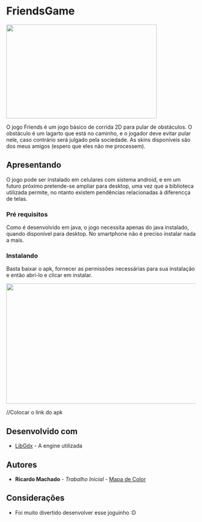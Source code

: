 # FriendsGame


<img src="https://seeklogo.com/images/F/friends-logo-9047BF936E-seeklogo.com.png" width="400" height="250">

O jogo Friends é um jogo básico de corrida 2D para pular de obstáculos. O obstáculo é um lagarto que está no caminho, e o jogador deve evitar pular nele, caso contrário será julgado pela sociedade. As skins disponíveis são dos meus amigos (espero que eles não me processem).

## Apresentando

O jogo pode ser instalado em celulares com sistema android, e em um futuro próximo pretende-se ampliar para desktop, uma vez que a biblioteca utilizada permite, no ntanto existem pendências relacionadas à diferencça de telas.
### Pré requisitos

Como é desenvolvido em java, o jogo necessita apenas do java instalado, quando disponível para desktop. No smartphone não é preciso instalar nada a mais.


### Instalando

Basta baixar o apk, fornecer as permissões necessárias para sua instalação e então abri-lo e clicar em instalar.

<img src="https://ibb.co/ZH62Zrm" width="600" height="320">

//Colocar o link do apk

## Desenvolvido com

* [LibGdx](https://libgdx.badlogicgames.com/) - A engine utilizada

## Autores

* **Ricardo Machado** - *Trabalho Inicial* - [Mapa de Color](https://github.com/ricardosousa339/MapaDeColor)


## Considerações

* Foi muito divertido desenvolver esse joguinho :D
